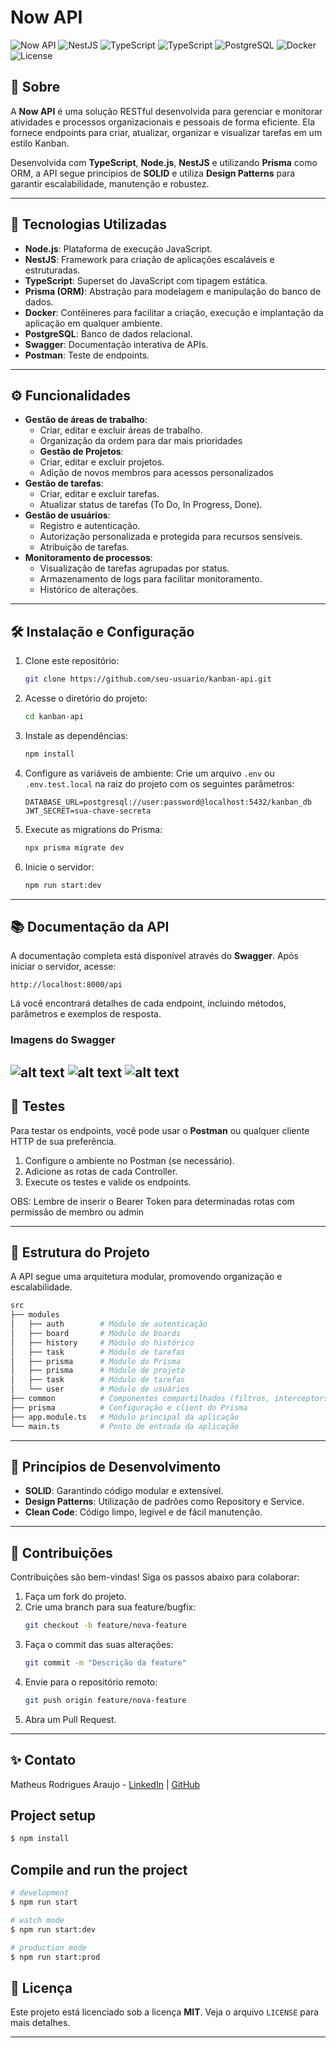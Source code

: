 # Now API

![Now API](https://img.shields.io/badge/Node.js-green)
![NestJS](https://img.shields.io/badge/NestJS-red)
![TypeScript](https://img.shields.io/badge/TypeScript-blue)
![TypeScript](https://img.shields.io/badge/Prisma-black)
![PostgreSQL](https://img.shields.io/badge/PostgreSQL-14.0-blue)
![Docker](https://img.shields.io/badge/Docker-blue)
![License](https://img.shields.io/badge/license-MIT-brightgreen)

## 📖 Sobre

A **Now API** é uma solução RESTful desenvolvida para gerenciar e monitorar atividades e processos organizacionais e pessoais de forma eficiente. Ela fornece endpoints para criar, atualizar, organizar e visualizar tarefas em um estilo Kanban.

Desenvolvida com **TypeScript**, **Node.js**, **NestJS** e utilizando **Prisma** como ORM, a API segue princípios de **SOLID** e utiliza **Design Patterns** para garantir escalabilidade, manutenção e robustez.

---

## 🚀 Tecnologias Utilizadas

- **Node.js**: Plataforma de execução JavaScript.
- **NestJS**: Framework para criação de aplicações escaláveis e estruturadas.
- **TypeScript**: Superset do JavaScript com tipagem estática.
- **Prisma (ORM)**: Abstração para modelagem e manipulação do banco de dados.
- **Docker**: Contêineres para facilitar a criação, execução e implantação da aplicação em qualquer ambiente.
- **PostgreSQL**: Banco de dados relacional.
- **Swagger**: Documentação interativa de APIs.
- **Postman**: Teste de endpoints.

---

## ⚙️ Funcionalidades

- **Gestão de áreas de trabalho**:
  - Criar, editar e excluir áreas de trabalho.
  - Organização da ordem para dar mais prioridades
  - **Gestão de Projetos**:
  - Criar, editar e excluir projetos.
  - Adição de novos membros para acessos personalizados
- **Gestão de tarefas**:
  - Criar, editar e excluir tarefas.
  - Atualizar status de tarefas (To Do, In Progress, Done).
- **Gestão de usuários**:
  - Registro e autenticação.
  - Autorização personalizada e protegida para recursos sensíveis.
  - Atribuição de tarefas.
- **Monitoramento de processos**:
  - Visualização de tarefas agrupadas por status.
  - Armazenamento de logs para facilitar monitoramento.
  - Histórico de alterações.

---

## 🛠️ Instalação e Configuração

1. Clone este repositório:
   ```bash
   git clone https://github.com/seu-usuario/kanban-api.git
   ```
2. Acesse o diretório do projeto:
   ```bash
   cd kanban-api
   ```
3. Instale as dependências:
   ```bash
   npm install
   ```
4. Configure as variáveis de ambiente:
   Crie um arquivo `.env` ou `.env.test.local` na raiz do projeto com os seguintes parâmetros:
   ```env
   DATABASE_URL=postgresql://user:password@localhost:5432/kanban_db
   JWT_SECRET=sua-chave-secreta
   ```
5. Execute as migrations do Prisma:
   ```bash
   npx prisma migrate dev
   ```
6. Inicie o servidor:
   ```bash
   npm run start:dev
   ```

---

## 📚 Documentação da API

A documentação completa está disponível através do **Swagger**. Após iniciar o servidor, acesse:

```
http://localhost:8000/api
```

Lá você encontrará detalhes de cada endpoint, incluindo métodos, parâmetros e exemplos de resposta.

### Imagens do Swagger
![alt text](swagger1.PNG)
![alt text](swagger2.PNG)
![alt text](swagger3.PNG)
---

## 🧪 Testes

Para testar os endpoints, você pode usar o **Postman** ou qualquer cliente HTTP de sua preferência.

1. Configure o ambiente no Postman (se necessário).
2. Adicione as rotas de cada Controller.
3. Execute os testes e valide os endpoints.

OBS: Lembre de inserir o Bearer Token para determinadas rotas com permissão de membro ou admin

---

## 🧩 Estrutura do Projeto

A API segue uma arquitetura modular, promovendo organização e escalabilidade.

```bash
src
├── modules
│   ├── auth        # Módulo de autenticação
│   ├── board       # Módulo de boards
│   ├── history     # Módulo do histórico
│   ├── task        # Módulo de tarefas
│   ├── prisma      # Módulo do Prisma
│   ├── prisma      # Módulo de projeto
│   ├── task        # Módulo de tarefas
│   └── user        # Módulo de usuários
├── common          # Componentes compartilhados (filtros, interceptors, decorators, interfaces, etc.)
├── prisma          # Configuração e client do Prisma
├── app.module.ts   # Módulo principal da aplicação
└── main.ts         # Ponto de entrada da aplicação
```

---

## 📌 Princípios de Desenvolvimento

- **SOLID**: Garantindo código modular e extensível.
- **Design Patterns**: Utilização de padrões como Repository e Service.
- **Clean Code**: Código limpo, legível e de fácil manutenção.

---

## 🤝 Contribuições

Contribuições são bem-vindas! Siga os passos abaixo para colaborar:

1. Faça um fork do projeto.
2. Crie uma branch para sua feature/bugfix:
   ```bash
   git checkout -b feature/nova-feature
   ```
3. Faça o commit das suas alterações:
   ```bash
   git commit -m "Descrição da feature"
   ```
4. Envie para o repositório remoto:
   ```bash
   git push origin feature/nova-feature
   ```
5. Abra um Pull Request.

---


## ✨ Contato

Matheus Rodrigues Araujo - [LinkedIn](https://www.linkedin.com/in/matheus-rodrigues-araujo/) | [GitHub](https://github.com/Matheus-Rodrigues-Araujo)

## Project setup

```bash
$ npm install
```

## Compile and run the project

```bash
# development
$ npm run start

# watch mode
$ npm run start:dev

# production mode
$ npm run start:prod
```

## 📄 Licença

Este projeto está licenciado sob a licença **MIT**. Veja o arquivo `LICENSE` para mais detalhes.

---